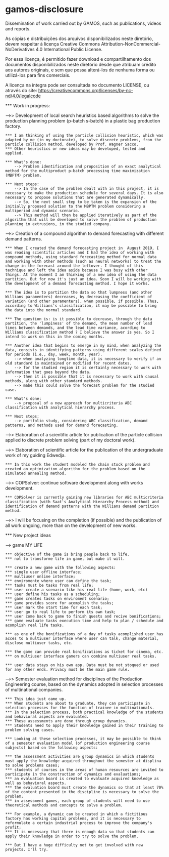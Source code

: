 # gamos-disclosure
Dissemination of work carried out by GAMOS, such as publications, videos and reports. 

As cópias e distribuições dos arquivos disponibilizados neste diretório, devem respeitar à licença Creative Commons Attribution-NonCommercial-NoDerivatives 4.0 International Public License.

Por essa licença, é permitido fazer download e compartilhamento dos documentos disponibilizados neste diretório desde que atribuam crédito aos autores originais, e sem que possa alterá-los de nenhuma forma ou utilizá-los para fins comerciais. 

A licença na íntegra pode ser consultada no documento LICENSE, ou através do site: https://creativecommons.org/licenses/by-nc-nd/4.0/legalcode

*** Work in progress:

-->> Development of local search heuristics based algorithms to solve the production planning problem (p-batch s-batch) in a plastic bag production factory.

    *** I am thinking of using the particle collision heuristic, which was adapted by me (in my doctorate), to solve discrete problems, from the particle collision method, developed by Prof. Wagner Sacco.
    *** Other heuristics or new ideas may be developed, tested and applied.
    
    *** What's done:
        --> Problem identification and proposition of an exact analytical method for the multiproduct p-batch processing time maximization (MBPTM) problem.
        
    *** Next steps:
        --> In the case of the problem dealt with in this project, it is necessary to make the production schedule for several days. It is also necessary to propose solutions that are generated dynamically.
        --> So, the next small step to be taken is the expansion of the initially proposed solution to the MBPTM problem considering a multiperiod and dynamic scenario.
        --> This method will then be applied iteratively as part of the algorithm that will be developed to solve the problem of production planning in extrusions, in the studied company.
    
-->> Creation of a compound algorithm to demand forecasting with different demand patterns.

    *** When I created the demand forecasting project in  August 2019, I was reading scientific articles and I had the idea of working with compound methods, using standard forecasting method for normal data and working with other methods (such as neural networks) to treat the change in the forecast around the leftover. I thought of this technique and left the idea aside because I was busy with other things. At the moment I am thinking of a new idea of using the data partition. But for now it's just an idea. Soon I will be working with the development of a demand forecasting method. I hope it works. 

    *** The idea is to partition the data so that lumpness (and other Willians paramenters) decreases, by decreasing the coefficient of variation (and other paramenters), when possible, if possible. Thus, according to Willians's classification, it may be possible to bring the data into the normal standard.

    *** The question is: is it possible to decrease, through the data partition, the 'lumpiness' of the demand, the mean number of lead times between demands, and the lead time variance, acording to Willians classification method ? I believe the answer is yes. So I intend to work on this in the coming months.

    *** Another idea that begins to emerge in my mind, when analyzing the data, consists in identifying patterns using different scales defined for periods (i.e., day, week, month, year).
        --> when analyzing longtime data, it is necessary to verify if an old standard is maintained or modified for recent dates.
        --> for the studied region it is certainly necessary to work with information that goes beyond the data.
        --> then it is possible that it is necessary to work with causal methods, along with other standard methods. 
        --> mabe this could solve the forecast problem for the studied case.

    *** What's done:
        --> proposal of a new approach for multicriteria ABC classification with analytical hierarchy process.

    *** Next steps:
        --> portfolio study, considering ABC classification, demand patterns, and methods used for demand forecasting.

-->> Elaboration of a scientific article for publication of the particle collision applied to discrete problem solving (part of my doctoral work).

-->> Elaboration of scientific article for the publication of the undergraduate work of my guiding Edwedja. 
    
    *** In this work the student modeled the chain stock problem and created an optimization algorithm for the problem based on the simulated annealing method.

-->> COPSolver: continue software development along with works development.
    
    *** COPSolver is currently gaining new libraries for ABC multicriteria classification (with Saat's Analytical Hierarchy Process method) and identification of demand patterns with the Willians demand partition method.

-->> I will be focusing on the completion (if possible) and the publication of all work ongoing, more than on the development of new works.

*** New project ideas

--> game MY LIFE

    *** objective of the game is bring people back to life.
    *** not to transforme life in game, but mabe it will. 

    *** create a new game with the following aspects:
    *** single user offline interface;
    *** multiuser online interface;
    *** enviromente where user can define the task;
    *** tasks must be tasks from real life;
    *** user create a scenario like his real life (home, work, etc)
    *** user define his tasks as a scheduling;
    *** game creates tasks on enviroment scenario;
    *** game provides score for acomplish the tasks;
    *** user mark the start time for each task;
    *** user go to real life to perform its own task;
    *** user come back to game to finish quests and recive bonifications;
    *** game evaluate tasks execution time and help to plan / schedule and acomplish real life tasks.

    *** as one of the bonifications of a day of tasks acomplished user has acces to a multiuser interface where user can talk, change material, disclose multiuser tasks, etc.

    *** the game can provide real bonifications as ticket for cinema, etc.
    *** on multiuser interface gamers can combine multiuser real tasks.

    *** user data stays on his own app. Data must be not stoqued or used for any other ends. Privacy must be the main game rule.

-->> Semester evaluation method for disciplines of the Production Engineering course, based on the dynamics adopted in selection processes of multinational companies.

    *** This idea just came up.
    *** When students are about to graduate, they can participate in selection processes for the function of trainee in multinationals.
    *** In the selection process, both practical knowledge of the students and behavioral aspects are evaluated.
    *** These assessments are done through group dynamics.
    *** Students need to apply their knowledge gained in their training to problem solving cases.

    *** Looking at these selection processes, it may be possible to think of a semester evaluation model (of production engineering course subjects) based on the following aspects:

    *** the assessment activities are group dynamics in which students must apply the knowledge acquired throughout the semester at displina to solve problems cases;
    *** students of courses in the areas of human resources are invited to participate in the construction of dynamics and evaluations;
    *** an evaluation board is created to evaluate acquired knowledge as well as behavioral aspects.
    *** the evaluation board must create the dynamics so that at least 70% of the content presented in the discipline is necessary to solve the problem;
    *** in assessment games, each group of students will need to use theoretical methods and concepts to solve a problem.
    
    *** For example, a dynamic can be created in which a fictitious factory has working capital problems, and it is necessary to reformulate a certain industrial process to improve the company's profit;
    *** It is necessary that there is enough data so that students can apply their knowledge in order to try to solve the problem.
    
    *** But I have a huge difficulty not to get involved with new projects. I'll try.

